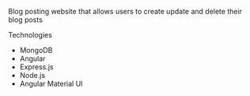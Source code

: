 Blog posting website that allows users to create update and delete their blog posts

Technologies
- MongoDB
- Angular
- Express.js
- Node.js
- Angular Material UI
